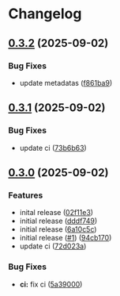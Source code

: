 # Changelog

## [0.3.2](https://github.com/qdeli187/mkdocs-excalidraw/compare/v0.3.1...v0.3.2) (2025-09-02)


### Bug Fixes

* update metadatas ([f861ba9](https://github.com/qdeli187/mkdocs-excalidraw/commit/f861ba9f8c4095d2d3fed59e7a9efea4aecc2715))

## [0.3.1](https://github.com/qdeli187/mkdocs-excalidraw/compare/v0.3.0...v0.3.1) (2025-09-02)


### Bug Fixes

* update ci ([73b6b63](https://github.com/qdeli187/mkdocs-excalidraw/commit/73b6b63b73f70050693a3de68b389a7b941229ff))

## [0.3.0](https://github.com/qdeli187/mkdocs-excalidraw/compare/v0.2.1...v0.3.0) (2025-09-02)


### Features

* inital release ([02f11e3](https://github.com/qdeli187/mkdocs-excalidraw/commit/02f11e33cb2418a46b44fd355c5a69b418f1825a))
* initial release ([dddf749](https://github.com/qdeli187/mkdocs-excalidraw/commit/dddf7498bcfc3d10b19af737a99fa642af522349))
* initial release ([6a10c5c](https://github.com/qdeli187/mkdocs-excalidraw/commit/6a10c5cd298f0f5f1917dea58c6b64901ebe6260))
* initial release ([#1](https://github.com/qdeli187/mkdocs-excalidraw/issues/1)) ([94cb170](https://github.com/qdeli187/mkdocs-excalidraw/commit/94cb170ab688a9f0212612d310cf547bb37f5d10))
* update ci ([72d023a](https://github.com/qdeli187/mkdocs-excalidraw/commit/72d023a35a4c420ca08679fef0543aa143551c40))


### Bug Fixes

* **ci:** fix ci ([5a39000](https://github.com/qdeli187/mkdocs-excalidraw/commit/5a39000c43d745cef3a928bfec7cd514caf4a12a))
